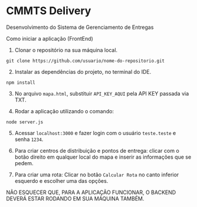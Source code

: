 # CMMTS Delivery
Desenvolvimento do Sistema de Gerenciamento de Entregas

Como iniciar a aplicação (FrontEnd)

1. Clonar o repositório na sua máquina local.

  ```git clone https://github.com/usuario/nome-do-repositorio.git```

2. Instalar as dependências do projeto, no terminal do IDE.

  ```npm install```

3. No arquivo `mapa.html`, substituir `API_KEY_AQUI` pela API KEY passada via TXT.

4. Rodar a aplicação utilizando o comando:

  ```node server.js```

5. Acessar `localhost:3000` e fazer login com o usuário `teste.teste` e senha `1234`.

6. Para criar centros de distribuição e pontos de entrega: clicar com o botão direito em qualquer local do mapa e inserir as informações que se pedem.

7. Para criar uma rota: Clicar no botão `Calcular Rota` no canto inferior esquerdo e escolher uma das opções.

NÃO ESQUECER QUE, PARA A APLICAÇÃO FUNCIONAR, O BACKEND DEVERÁ ESTAR RODANDO EM SUA MÁQUINA TAMBÉM.

